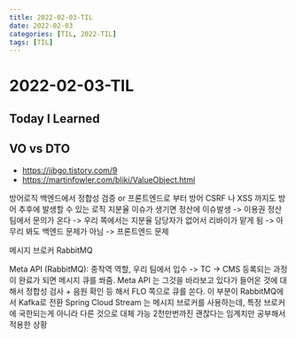 ```yaml
---
title: 2022-02-03-TIL
date: 2022-02-03
categories: [TIL, 2022-TIL]
tags: [TIL]
---
```


# 2022-02-03-TIL

## Today I Learned

## VO vs DTO

- https://ijbgo.tistory.com/9
- https://martinfowler.com/bliki/ValueObject.html


방어로직
백엔드에서 정합성 검증 or 프론트엔드로 부터 방어
CSRF 나 XSS 까지도 방어
추후에 발생할 수 있는 로직
지분율 이슈가 생기면 정산에 이슈발생 -> 이용권 정산 팀에서 문의가 온다
-> 우리 쪽에서는 지분율 담당자가 없어서 리바이가 맡게 됨
-> 아무리 봐도 백엔드 문제가 아님
-> 프론트엔드 문제

메시지 브로커
RabbitMQ

Meta API (RabbitMQ): 종착역 역할, 우리 팀에서 입수 -> TC -> CMS 등록되는 과정이 완료가 되면 메시지 큐를 쏴줌. Meta API 는  그것을 바라보고 있다가 들어온 것에 대해서 정합성 검사 + 음원 확인 등 해서 FLO 쪽으로 큐를 쏜다. 이 부분이 RabbitMQ에서 Kafka로 전환
Spring Cloud Stream 는 메시지 브로커를 사용하는데, 특정 브로커에 국한되는게 아니라 다른 것으로 대체 가능
2천만번까진 괜찮다는 임계치만 공부해서 적용한 상황